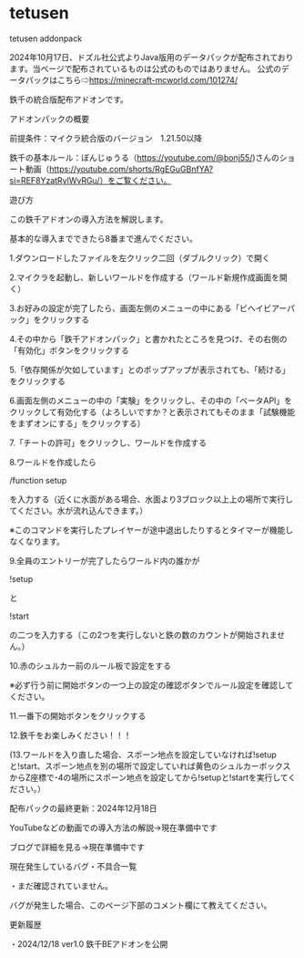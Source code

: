 # tetusen
tetusen addonpack

2024年10月17日、ドズル社公式よりJava版用のデータパックが配布されております。当ページで配布されているものは公式のものではありません。
公式のデータパックはこちら⇨https://minecraft-mcworld.com/101274/

鉄千の統合版配布アドオンです。




アドオンパックの概要

前提条件：マイクラ統合版のバージョン　1.21.50以降

鉄千の基本ルール：ぼんじゅうる（https://youtube.com/@bonj55/)さんのショート動画（https://youtube.com/shorts/RgEGuGBnfYA?si=REF8YzatRylWvRGu/）をご覧ください。




遊び方

この鉄千アドオンの導入方法を解説します。

基本的な導入までできたら8番まで進んでください。




1.ダウンロードしたファイルを左クリック二回（ダブルクリック）で開く

2.マイクラを起動し、新しいワールドを作成する（ワールド新規作成画面を開く）

3.お好みの設定が完了したら、画面左側のメニューの中にある「ビヘイビアーパック」をクリックする

4.その中から「鉄千アドオンパック」と書かれたところを見つけ、その右側の「有効化」ボタンをクリックする

5.「依存関係が欠如しています」とのポップアップが表示されても、「続ける」をクリックする

6.画面左側のメニューの中の「実験」をクリックし、その中の「ベータAPI」をクリックして有効化する（よろしいですか？と表示されてもそのまま「試験機能をまずオンにする」をクリックする）

7.「チートの許可」をクリックし、ワールドを作成する

8.ワールドを作成したら

/function setup

を入力する（近くに水面がある場合、水面より3ブロック以上上の場所で実行してください。水が流れ込んできます。）

※このコマンドを実行したプレイヤーが途中退出したりするとタイマーが機能しなくなります。

9.全員のエントリーが完了したらワールド内の誰かが

!setup

と

!start

の二つを入力する（この2つを実行しないと鉄の数のカウントが開始されません。）

10.赤のシュルカー前のルール板で設定をする

※必ず行う前に開始ボタンの一つ上の設定の確認ボタンでルール設定を確認してください。

11.一番下の開始ボタンをクリックする

12.鉄千をお楽しみください！！！




(13.ワールドを入り直した場合、スポーン地点を設定していなければ!setupと!start、スポーン地点を別の場所で設定していれば黄色のシュルカーボックスからZ座標で-4の場所にスポーン地点を設定してから!setupと!startを実行してください。）




配布パックの最終更新：2024年12月18日

YouTubeなどの動画での導入方法の解説→現在準備中です

ブログで詳細を見る→現在準備中です

現在発生しているバグ・不具合一覧

・まだ確認されていません。




バグが発生した場合、このページ下部のコメント欄にて教えてください。

更新履歴

・2024/12/18 ver1.0 鉄千BEアドオンを公開
